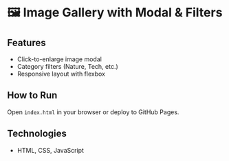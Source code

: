 # 🖼️ Image Gallery with Modal & Filters

## Features
- Click-to-enlarge image modal
- Category filters (Nature, Tech, etc.)
- Responsive layout with flexbox

## How to Run
Open `index.html` in your browser or deploy to GitHub Pages.

## Technologies
- HTML, CSS, JavaScript
